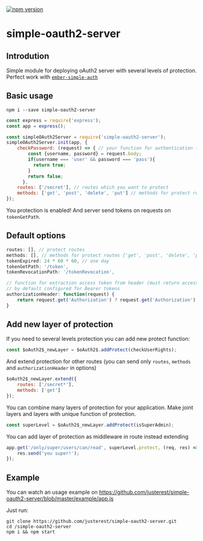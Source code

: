 [![npm version](https://badge.fury.io/js/simple-oauth2-server.svg)](http://badge.fury.io/js/simple-oauth2-server)

# simple-oauth2-server
## Introdution
Simple module for deploying oAuth2 server with several levels of protection.
Perfect work with <a href="https://github.com/simplabs/ember-simple-auth">`ember-simple-auth`</a>


## Basic usage
```
npm i --save simple-oauth2-server
```
```javascript
const express = require('express');
const app = express();

const simpleOAuth2Server = require('simple-oauth2-server');
simpleOAuth2Server.init(app, {    
    checkPassword: (request) => { // your function for authentication (must return `true` or `false`)
        const {username, password} = request.body;
        if(username === 'user' && password === 'pass'){
          return true;
        }
        return false;
      },    
    routes: ['/secret'], // routes which you want to protect    
    methods: ['get', 'post', 'delete', 'put'] // methods for protect routes
});
```
You protection is enabled! And server send tokens on requests on `tokenGetPath`.

## Default options
```javascript
routes: [], // protect routes
methods: [], // methods for protect routes ['get', 'post', 'delete', 'put'] (except 'any')
tokenExpired: 24 * 60 * 60, // one day
tokenGetPath: '/token',
tokenRevocationPath: '/tokenRevocation',

// function for extraction access token from header (must return access token value)
// by default сonfigured for Bearer tokens
authorizationHeader: function(request) {
    return request.get('Authorization') ? request.get('Authorization').replace('Bearer ', '') : false;
}
```

## Add new layer of protection
If you need to several levels protection you can add new protect function:
```javascript
const $oAuth2$_newLayer = $oAuth2$.addProtect(checkUserRights);
```
And extend protection for other routes (you can send only `routes`, `methods` and `authorizationHeader` in options)
```javascript
$oAuth2$_newLayer.extend({
    routes: ['/secret*'],
    methods: ['get']
});
```
You can combine many layers of protection for your application. Make joint layers and layers with unique function of protection.
```javascript
const superLevel = $oAuth2$_newLayer.addProtect(isSuperAdmin);
```
You can add layer of protection as middleware in route instead extending
```javascript
app.get('/only/super/users/can/read', superLevel.protect, (req, res) => {
    res.send('you super!');
});
```

## Example
You can watch an usage example on https://github.com/justerest/simple-oauth2-server/blob/master/example/app.js

Just run:
```
git clone https://github.com/justerest/simple-oauth2-server.git
cd /simple-oauth2-server
npm i && npm start
```
